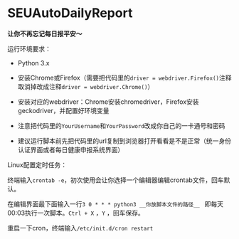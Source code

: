 # SEUAutoDailyReport

**让你不再忘记每日报平安～** 



运行环境要求：

+ Python 3.x

+ 安装Chrome或Firefox（需要把代码里的`driver = webdriver.Firefox()`注释取消掉改成注释`driver = webdriver.Chrome()`）

+ 安装对应的webdriver：Chrome安装chromedriver，Firefox安装geckodriver，并配置好环境变量

+ 注意把代码里的`YourUsername`和`YourPassword`改成你自己的一卡通号和密码

+ 建议运行脚本前先把代码里的url复制到浏览器打开看看是不是正常（统一身份认证界面或者每日健康申报系统界面）



Linux配置定时任务：

终端输入`crontab -e`，初次使用会让你选择一个编辑器编辑crontab文件，回车默认。

在编辑界面最下面输入一行`3 0 * * * python3 __你放脚本文件的路径__ ` 即每天00:03执行一次脚本。`Ctrl + X` ，`Y` ，回车保存。

重启一下cron，终端输入`/etc/init.d/cron restart` 
